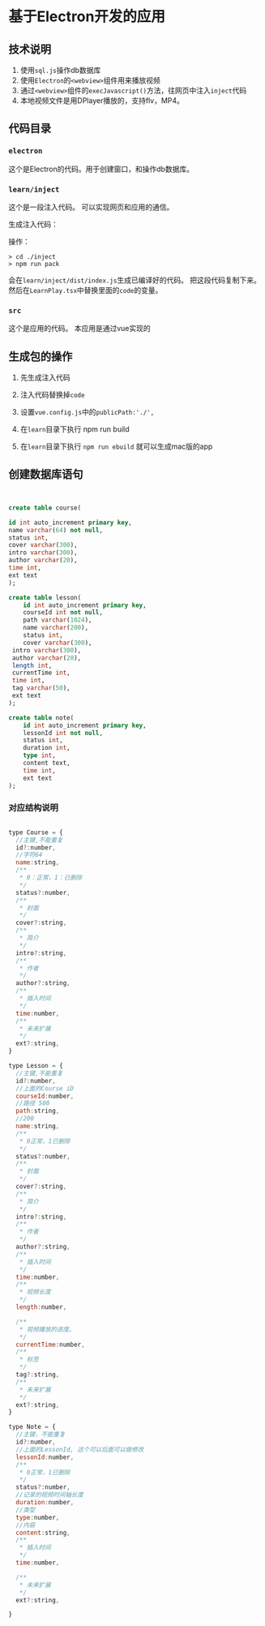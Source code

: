 # 基于Electron开发的应用




## 技术说明

1. 使用`sql.js`操作db数据库
2. 使用`Electron`的`<webview>`组件用来播放视频
3. 通过`<webview>`组件的`execJavascript()`方法，往网页中注入`inject`代码
4. 本地视频文件是用DPlayer播放的，支持flv，MP4。



## 代码目录

### `electron`

  这个是Electron的代码。用于创建窗口，和操作db数据库。

### `learn/inject`

  这个是一段注入代码。
  可以实现网页和应用的通信。

  生成注入代码：

  操作：

  ```
  > cd ./inject
  > npm run pack

  ```

  会在`learn/inject/dist/index.js`生成已编译好的代码。
  把这段代码复制下来。然后在`LearnPlay.tsx`中替换里面的`code`的变量。

### `src`

  这个是应用的代码。
  本应用是通过vue实现的


## 生成包的操作

  1. 先生成注入代码

  2. 注入代码替换掉`code`

  3. 设置`vue.config.js`中的`publicPath:'./',`

  3. 在`learn`目录下执行 npm run build

  4. 在`learn`目录下执行 `npm run ebuild` 就可以生成mac版的app




## 创建数据库语句


```sql


create table course(

id int auto_increment primary key,
name varchar(64) not null,
status int,
cover varchar(300),
intro varchar(300),
author varchar(20),
time int,
ext text
);

create table lesson(
	id int auto_increment primary key,
	courseId int not null,
	path varchar(1024),
	name varchar(200),
	status int,
	cover varchar(300),
 intro varchar(300),
 author varchar(20),
 length int,
 currentTime int,
 time int,
 tag varchar(50),
 ext text
);

create table note(
	id int auto_increment primary key,
	lessonId int not null,
	status int,
	duration int,
	type int,
	content text,
	time int,
	ext text
);

```

### 对应结构说明

```js

type Course = {
  //主键,不能重复
  id?:number,
  //字符64
  name:string,
  /**
   * 0：正常，1：已删除
   */
  status?:number,
  /**
   * 封面
   */
  cover?:string,
  /**
   * 简介
   */
  intro?:string,
  /**
   * 作者
   */
  author?:string,
  /**
   * 插入时间
   */
  time:number,
  /**
   * 未来扩展
   */
  ext?:string,
}

type Lesson = {
  //主键,不能重复
  id?:number,
  //上面的Course iD
  courseId:number,
  //路径 500
  path:string,
  //200
  name:string,
  /**
   * 0正常，1已删除
   */
  status?:number,
  /**
   * 封面
   */
  cover?:string,
  /**
   * 简介
   */
  intro?:string,
  /**
   * 作者
   */
  author?:string,
  /**
   * 插入时间
   */
  time:number,
  /**
   * 视频长度
   */
  length:number,

  /**
   * 视频播放的进度。
   */
  currentTime:number,
  /**
   * 标签
   */
  tag?:string,
  /**
   * 未来扩展
   */
  ext?:string,
}

type Note = {
  //主键，不能重复
  id?:number,
  //上面的LessonId, 这个可以后面可以做修改
  lessonId:number,
  /**
   * 0正常，1已删除
   */
  status?:number,
  //记录的视频时间轴长度
  duration:number,
  //类型
  type:number,
  //内容
  content:string,
  /**
   * 插入时间
   */
  time:number,

  /**
   * 未来扩展
   */
  ext?:string,

}

```
